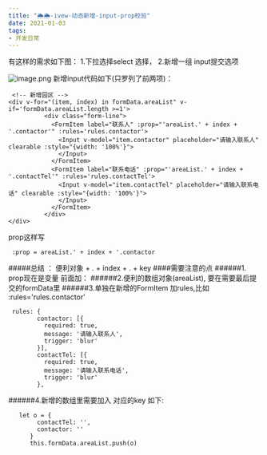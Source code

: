 ```yaml
---
title: "🌦🌦-ivew-动态新增-input-prop校验"
date: 2021-01-03
tags: 
- 开发日常
---
```

有这样的需求如下图：
1.下拉选择select 选择，
2.新增一组 input提交选项

![image.png](https://upload-images.jianshu.io/upload_images/15312191-adb95ea2dca9fa6a.png?imageMogr2/auto-orient/strip%7CimageView2/2/w/1240)
新增input代码如下(只罗列了前两项)：
```
 <!-- 新增园区 -->
<div v-for="(item, index) in formData.areaList" v-if='formData.areaList.length >=1'>
          <div class="form-line">
            <FormItem label="联系人" :prop="'areaList.' + index + '.contactor'" :rules='rules.contactor'>
              <Input v-model="item.contactor" placeholder="请输入联系人" clearable :style="{width: '100%'}">
              </Input>
            </FormItem>
            <FormItem label="联系电话" :prop="'areaList.' + index + '.contactTel'" :rules='rules.contactTel'>
              <Input v-model="item.contactTel" placeholder="请输入联系电话" clearable :style="{width: '100%'}">
              </Input>
            </FormItem>
          </div>
</div>
```
prop这样写
```
 :prop = areaList.' + index + '.contactor
```
#####总结 ： 便利对象 + . + index + . + key
####需要注意的点
######1. prop现在是变量 前面加：
######2.便利的数组对象(areaList), 要在需要最后提交的formData里
######3.单独在新增的FormItem 加rules,比如 :rules='rules.contactor'
```
 rules: {
        contactor: [{
          required: true,
          message: '请输入联系人',
          trigger: 'blur'
        }],
        contactTel: [{
          required: true,
          message: '请输入联系电话',
          trigger: 'blur'
        },
```
######4.新增的数组里需要加入 对应的key
  如下:
```
   let o = {
        contactTel: '',
        contactor: ''
      }
      this.formData.areaList.push(o)
```

